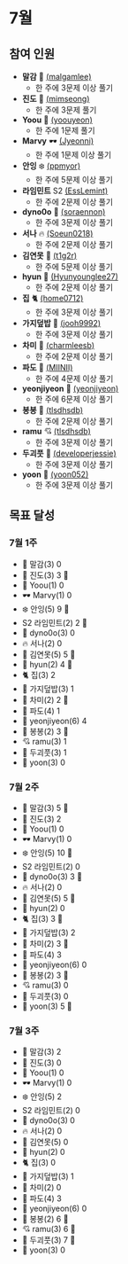 # 7월

## 참여 인원

- **말감** 🎱 [(malgamlee)](https://github.com/malgamlee)
  - 한 주에 3문제 이상 풀기
- **진도** 🧶 [(mimseong)](https://github.com/mimseong)
  - 한 주에 3문제 풀기
- **Yoou** 🐧 [(yoouyeon)](https://github.com/yoouyeon)
  - 한 주에 1문제 풀기
- **Marvy** 🕶️ [(Jyeonni)](https://github.com/Jyeonni)
  - 한 주에 1문제 이상 풀기
- **안잉** ❄️ [(ppmyor)](https://github.com/ppmyor)
  - 한 주에 5문제 이상 풀기
- **라임민트** S2 [(EssLemint)](https://github.com/EssLemint)
  - 한 주에 2문제 이상 풀기
- **dyno0o** 🦕 [(soraennon)](https://github.com/soraennon)
  - 한 주에 3문제 이상 풀기
- **서나** 🔥 [(Soeun0218)](https://github.com/Soeun0218)
  - 한 주에 2문제 이상 풀기
- **김연못** 🌿 [(t1g2r)](https://github.com/t1g2r)
  - 한 주에 5문제 이상 풀기
- **hyun** 🍋 [(Hyunyounglee27)](https://github.com/hyunyounglee27)
  - 한 주에 2문제 이상 풀기
- **집** 🐈 [(home0712)](https://github.com/home0712)
  - 한 주에 3문제 이상 풀기
- **가지덮밥** 🍆 [(jooh9992)](https://github.com/jooh9992)
  - 한 주에 3문제 이상 풀기
- **차미** 💾 [(charmleesb)](https://github.com/charmleesb)
  - 한 주에 2문제 이상 풀기
- **파도** 🌊 [(MIINII)](https://github.com/MIINII)
  - 한 주에 4문제 이상 풀기
- **yeonjiyeon** 🌟 [(yeonjiyeon)](https://github.com/yeonjiyeon)
  - 한 주에 6문제 이상 풀기
- **봉봉** 🌱 [(tlsdhsdb)](https://github.com/tlsdhsdb)
  - 한 주에 2문제 이상 풀기
- **ramu** 💘 [(tlsdhsdb)](https://github.com/tlsdhsdb)
  - 한 주에 3문제 이상 풀기
- **두괴풋** 💎 [(developerjessie)](https://github.com/developerjessie)
  - 한 주에 3문제 이상 풀기
- **yoon** 🍤 [(yoon052)](https://github.com/yoon052)
  - 한 주에 3문제 이상 풀기

## 목표 달성

### 7월 1주

- 🎱 말감(3) 0
- 🧶 진도(3) 3 🏅
- 🐧 Yoou(1) 0
- 🕶️ Marvy(1) 0
- ❄️ 안잉(5) 9 🏅
- S2 라임민트(2) 2 🏅
- 🦕 dyno0o(3) 0
- 🔥 서나(2) 0
- 🌿 김연못(5) 5 🏅
- 🍋 hyun(2) 4 🏅
- 🐈 집(3) 2
- 🍆 가지덮밥(3) 1
- 💾 차미(2) 2 🏅
- 🌊 파도(4) 1
- 🌟 yeonjiyeon(6) 4
- 🌱 봉봉(2) 3 🏅
- 💘 ramu(3) 1
- 💎 두괴풋(3) 1
- 🍤 yoon(3) 0

### 7월 2주

- 🎱 말감(3) 5 🏅
- 🧶 진도(3) 2
- 🐧 Yoou(1) 0
- 🕶️ Marvy(1) 0
- ❄️ 안잉(5) 10 🏅
- S2 라임민트(2) 0
- 🦕 dyno0o(3) 3 🏅
- 🔥 서나(2) 0
- 🌿 김연못(5) 5 🏅
- 🍋 hyun(2) 0
- 🐈 집(3) 3 🏅
- 🍆 가지덮밥(3) 2
- 💾 차미(2) 3 🏅
- 🌊 파도(4) 3
- 🌟 yeonjiyeon(6) 0
- 🌱 봉봉(2) 3 🏅
- 💘 ramu(3) 0
- 💎 두괴풋(3) 0
- 🍤 yoon(3) 5 🏅

### 7월 3주

- 🎱 말감(3) 2
- 🧶 진도(3) 0
- 🐧 Yoou(1) 0
- 🕶️ Marvy(1) 0
- ❄️ 안잉(5) 2
- S2 라임민트(2) 0
- 🦕 dyno0o(3) 0
- 🔥 서나(2) 0
- 🌿 김연못(5) 0
- 🍋 hyun(2) 0
- 🐈 집(3) 0
- 🍆 가지덮밥(3) 1
- 💾 차미(2) 0
- 🌊 파도(4) 3
- 🌟 yeonjiyeon(6) 0
- 🌱 봉봉(2) 6 🏅
- 💘 ramu(3) 6 🏅
- 💎 두괴풋(3) 7 🏅
- 🍤 yoon(3) 0

